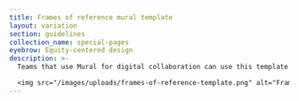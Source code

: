 ```yaml
---
title: Frames of reference mural template
layout: variation
section: guidelines
collection_name: special-pages
eyebrow: Equity-centered design
description: >-
  Teams that use Mural for digital collaboration can use this template to do their frames of reference activity. You can create a mural from the template using the "start from template" button in the embed below or by <a href="https://app.mural.co/template/d6675dc5-4730-4003-964b-9b83b6c88d58/ce81b283-e176-497e-94f9-8992a0894016" aria-label="Create a mural from the frames of reference template">following this link</a>.

  <img src="/images/uploads/frames-of-reference-template.png" alt="Frames of reference>
---
```

